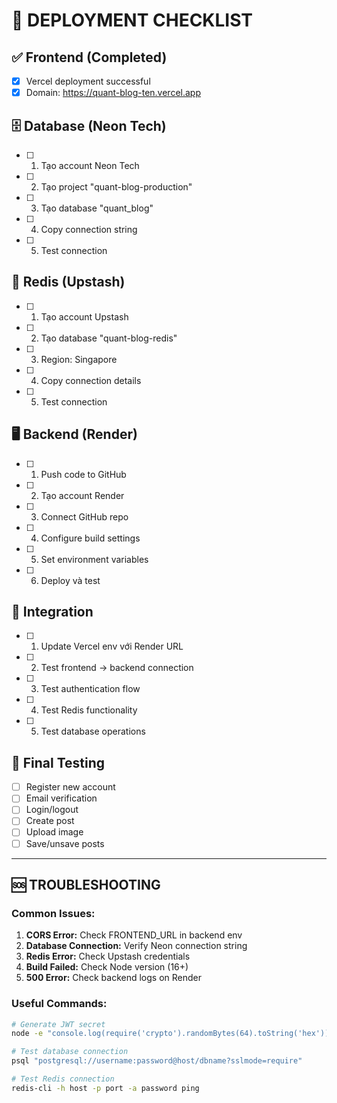 # 🚀 DEPLOYMENT CHECKLIST

## ✅ Frontend (Completed)
- [x] Vercel deployment successful
- [x] Domain: https://quant-blog-ten.vercel.app

## 🗄️ Database (Neon Tech)
- [ ] 1. Tạo account Neon Tech
- [ ] 2. Tạo project "quant-blog-production"  
- [ ] 3. Tạo database "quant_blog"
- [ ] 4. Copy connection string
- [ ] 5. Test connection

## 🔴 Redis (Upstash)
- [ ] 1. Tạo account Upstash
- [ ] 2. Tạo database "quant-blog-redis"
- [ ] 3. Region: Singapore
- [ ] 4. Copy connection details
- [ ] 5. Test connection

## 🖥️ Backend (Render)
- [ ] 1. Push code to GitHub
- [ ] 2. Tạo account Render  
- [ ] 3. Connect GitHub repo
- [ ] 4. Configure build settings
- [ ] 5. Set environment variables
- [ ] 6. Deploy và test

## 🔗 Integration
- [ ] 1. Update Vercel env với Render URL
- [ ] 2. Test frontend → backend connection  
- [ ] 3. Test authentication flow
- [ ] 4. Test Redis functionality
- [ ] 5. Test database operations

## 🧪 Final Testing
- [ ] Register new account
- [ ] Email verification  
- [ ] Login/logout
- [ ] Create post
- [ ] Upload image
- [ ] Save/unsave posts

---

## 🆘 TROUBLESHOOTING

### Common Issues:
1. **CORS Error:** Check FRONTEND_URL in backend env
2. **Database Connection:** Verify Neon connection string
3. **Redis Error:** Check Upstash credentials  
4. **Build Failed:** Check Node version (16+)
5. **500 Error:** Check backend logs on Render

### Useful Commands:
```bash
# Generate JWT secret
node -e "console.log(require('crypto').randomBytes(64).toString('hex'))"

# Test database connection
psql "postgresql://username:password@host/dbname?sslmode=require"

# Test Redis connection  
redis-cli -h host -p port -a password ping
``` 